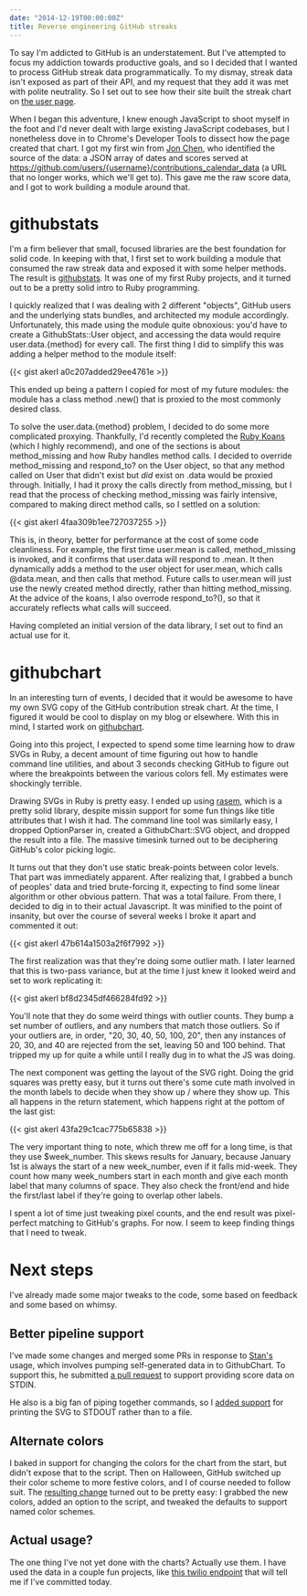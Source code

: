 ```yaml
---
date: "2014-12-19T00:00:00Z"
title: Reverse engineering GitHub streaks
---
```


To say I'm addicted to GitHub is an understatement. But I've attempted to focus my addiction towards productive goals, and so I decided that I wanted to process GitHub streak data programmatically. To my dismay, streak data isn't exposed as part of their API, and my request that they add it was met with polite neutrality. So I set out to see how their site built the streak chart on [the user page](https://github.com/akerl).

When I began this adventure, I knew enough JavaScript to shoot myself in the foot and I'd never dealt with large existing JavaScript codebases, but I nonetheless dove in to Chrome's Developer Tools to dissect how the page created that chart. I got my first win from [Jon Chen](https://github.com/bsdlp), who identified the source of the data: a JSON array of dates and scores served at https://github.com/users/{username}/contributions_calendar_data (a URL that no longer works, which we'll get to). This gave me the raw score data, and I got to work building a module around that.

<!--more-->

githubstats
===========

I'm a firm believer that small, focused libraries are the best foundation for solid code. In keeping with that, I first set to work building a module that consumed the raw streak data and exposed it with some helper methods. The result is [githubstats](https://github.com/akerl/githubstats). It was one of my first Ruby projects, and it turned out to be a pretty solid intro to Ruby programming.

I quickly realized that I was dealing with 2 different "objects", GitHub users and the underlying stats bundles, and architected my module accordingly. Unfortunately, this made using the module quite obnoxious: you'd have to create a GithubStats::User object, and accessing the data would require user.data.{method} for every call. The first thing I did to simplify this was adding a helper method to the module itself:

{{< gist akerl a0c207added29ee4761e >}}

This ended up being a pattern I copied for most of my future modules: the module has a class method .new() that is proxied to the most commonly desired class.

To solve the user.data.{method} problem, I decided to do some more complicated proxying. Thankfully, I'd recently completed the [Ruby Koans](http://rubykoans.com/) (which I highly recommend), and one of the sections is about method_missing and how Ruby handles method calls. I decided to override method_missing and respond_to? on the User object, so that any method called on User that didn't exist but *did* exist on .data would be proxied through. Initially, I had it proxy the calls directly from method_missing, but I read that the process of checking method_missing was fairly intensive, compared to making direct method calls, so I settled on a solution:

{{< gist akerl 4faa309b1ee727037255 >}}

This is, in theory, better for performance at the cost of some code cleanliness. For example, the first time user.mean is called, method_missing is invoked, and it confirms that user.data will respond to .mean. It then dynamically adds a method to the user object for user.mean, which calls @data.mean, and then calls that method. Future calls to user.mean will just use the newly created method directly, rather than hitting method_missing. At the advice of the koans, I also overrode respond_to?(), so that it accurately reflects what calls will succeed.

Having completed an initial version of the data library, I set out to find an actual use for it.

githubchart
===========

In an interesting turn of events, I decided that it would be awesome to have my own SVG copy of the GitHub contribution streak chart. At the time, I figured it would be cool to display on my blog or elsewhere. With this in mind, I started work on [githubchart](https://github.com/akerl/githubchart).

Going into this project, I expected to spend some time learning how to draw SVGs in Ruby, a decent amount of time figuring out how to handle command line utilities, and about 3 seconds checking GitHub to figure out where the breakpoints between the various colors fell. My estimates were shockingly terrible.

Drawing SVGs in Ruby is pretty easy. I ended up using [rasem](https://github.com/aseldawy/rasem), which is a pretty solid library, despite missin support for some fun things like title attributes that I wish it had. The command line tool was similarly easy, I dropped OptionParser in, created a GithubChart::SVG object, and dropped the result into a file. The massive timesink turned out to be deciphering GitHub's color picking logic.

It turns out that they don't use static break-points between color levels. That part was immediately apparent. After realizing that, I grabbed a bunch of peoples' data and tried brute-forcing it, expecting to find some linear algorithm or other obvious pattern. That was a total failure. From there, I decided to dig in to their actual Javascript. It was minified to the point of insanity, but over the course of several weeks I broke it apart and commented it out:

{{< gist akerl 47b614a1503a2f6f7992 >}}

The first realization was that they're doing some outlier math. I later learned that this is two-pass variance, but at the time I just knew it looked weird and set to work replicating it:

{{< gist akerl bf8d2345df466284fd92 >}}

You'll note that they do some weird things with outlier counts. They bump a set number of outliers, and any numbers that match those outliers. So if your outliers are, in order, "20, 30, 40, 50, 100, 20", then any instances of 20, 30, and 40 are rejected from the set, leaving 50 and 100 behind. That tripped my up for quite a while until I really dug in to what the JS was doing.

The next component was getting the layout of the SVG right. Doing the grid squares was pretty easy, but it turns out there's some cute math involved in the month labels to decide when they show up / where they show up. This all happens in the return statement, which happens right at the pottom of the last gist:

{{< gist akerl 43fa29c1cac775b65838 >}}

The very important thing to note, which threw me off for a long time, is that they use $week_number. This skews results for January, because January 1st is always the start of a new week_number, even if it falls mid-week. They count how many week_numbers start in each month and give each month label that many columns of space. They also check the front/end and hide the first/last label if they're going to overlap other labels.

I spent a lot of time just tweaking pixel counts, and the end result was pixel-perfect matching to GitHub's graphs. For now. I seem to keep finding things that I need to tweak.

Next steps
==========

I've already made some major tweaks to the code, some based on feedback and some based on whimsy.

Better pipeline support
-------------------

I've made some changes and merged some PRs in response to [Stan's](http://www.schwertly.com/2014/09/creating-github-style-contribution-graphs-for-anything/) usage, which involves pumping self-generated data in to GithubChart. To support this, he submitted [a pull request](https://github.com/akerl/githubchart/pull/31) to support providing score data on STDIN.

He also is a big fan of piping together commands, so I [added support](https://github.com/akerl/githubchart/commit/d99e6a465e445786a232607e4ae87b250ee81012) for printing the SVG to STDOUT rather than to a file.

Alternate colors
----------------

I baked in support for changing the colors for the chart from the start, but didn't expose that to the script. Then on Halloween, GitHub switched up their color scheme to more festive colors, and I of course needed to follow suit. The [resulting change](https://github.com/akerl/githubchart/commit/7c90bcc9b07965cb978a11a29981a03433aa7ab2) turned out to be pretty easy: I grabbed the new colors, added an option to the script, and tweaked the defaults to support named color schemes.

Actual usage?
-------------

The one thing I've not yet done with the charts? Actually use them. I have used the data in a couple fun projects, like [this twilio endpoint](https://github.com/akerl/committed) that will tell me if I've committed today.

